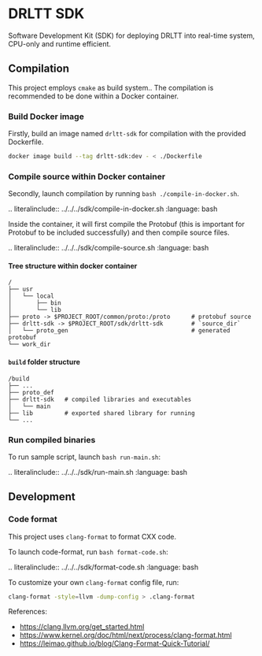 # DRLTT SDK

Software Development Kit (SDK) for deploying DRLTT into real-time system, CPU-only and runtime efficient.

## Compilation

This project employs `cmake` as build system.. The compilation is recommended to be done within a Docker container.

### Build Docker image

Firstly, build an image named `drltt-sdk` for compilation with the provided Dockerfile.

```bash
docker image build --tag drltt-sdk:dev - < ./Dockerfile
```

### Compile source within Docker container

Secondly, launch compilation by running `bash ./compile-in-docker.sh`.

.. literalinclude:: ../../../sdk/compile-in-docker.sh
  :language: bash

Inside the container, it will first compile the Protobuf (this is important for Protobuf to be included successfully) and then compile source files.

.. literalinclude:: ../../../sdk/compile-source.sh
  :language: bash


#### Tree structure within docker container

```text
/
├── usr
│   └── local
│       ├── bin
│       └── lib
├── proto -> $PROJECT_ROOT/common/proto:/proto      # protobuf source
├── drltt-sdk -> $PROJECT_ROOT/sdk/drltt-sdk        # `source_dir`
│   └── proto_gen                                   # generated protobuf
└── work_dir
```

#### `build` folder structure

```text
/build
├── ...
├── proto_def
├── drltt-sdk   # compiled libraries and executables
│   └── main
├── lib         # exported shared library for running
└── ...
```

### Run compiled binaries

To run sample script, launch `bash run-main.sh`:

.. literalinclude:: ../../../sdk/run-main.sh
  :language: bash

## Development

### Code format

This project uses `clang-format` to format CXX code.

To launch code-format, run `bash format-code.sh`:

.. literalinclude:: ../../../sdk/format-code.sh
  :language: bash

To customize your own `clang-format` config file, run:

```bash
clang-format -style=llvm -dump-config > .clang-format
```


References:

- https://clang.llvm.org/get_started.html
- https://www.kernel.org/doc/html/next/process/clang-format.html
- https://leimao.github.io/blog/Clang-Format-Quick-Tutorial/

